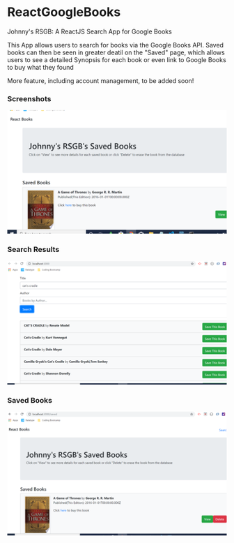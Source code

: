 # ReactGoogleBooks
Johnny's RSGB: A ReactJS Search App for Google Books

This App allows users to search for books via the Google Books API. Saved books can then be seen in greater deatil on the "Saved" page, which allows users to see a detailed Synopsis for each book or even link to Google Books to buy what they found

More feature, including account management, to be added soon!

### Screenshots

![Pic](react-google-books.png)

### Search Results

![Pic2](google-books-req.png)

### Saved Books

![Pic3](google-books-saved.png)

